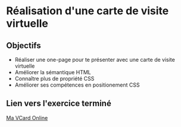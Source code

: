 # Réalisation d'une carte de visite virtuelle

## Objectifs

* Réaliser une one-page pour te présenter avec une carte de visite virtuelle
* Améliorer la sémantique HTML
* Connaître plus de propriété CSS
* Améliorer ses compétences en positionement CSS

## Lien vers l'exercice terminé

[Ma VCard Online](https://fabquo.github.io/VCard/)
